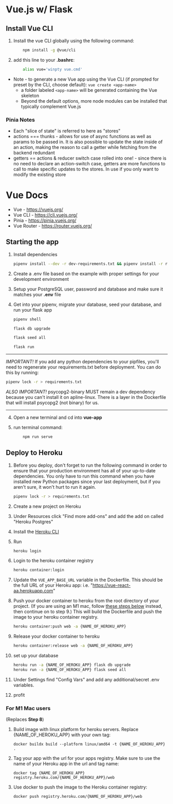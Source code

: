 # Vue.js w/ Flask #

## Install Vue CLI ##
1. Install the vue CLI globally using the following command:

    ```bash
        npm install -g @vue/cli
    ```

2. add this line to your **.bashrc**:

    ```bash
        alias vue='winpty vue.cmd'
    ```

- Note - to generate a new Vue app using the Vue CLI (if prompted
for preset by the CLI, choose default): `vue create <app-name>`
    - a folder labeled `<app-name>` will be generated containing the Vue skeleton
    - Beyond the default options, more node modules can be installed that typically complement Vue.js



### Pinia Notes ###
- Each "slice of state" is referred to here as "stores"
- actions === thunks - allows for use of async functions as well as params to be passed in. It is also possible to update the state inside of an action, making the reason to call a getter while fetching from the backend redundant
- getters == actions & reducer switch case rolled into one! - since there is no need to declare an action-switch case, getters are more functions to call to make specific updates to the stores. In use if you only want to modify the existing store


# Vue Docs #
- Vue - https://vuejs.org/
- Vue CLI - https://cli.vuejs.org/
- Pinia - https://pinia.vuejs.org/
- Vue Router - https://router.vuejs.org/


## Starting the app ##

1. Install dependencies

    ```bash
    pipenv install --dev -r dev-requirements.txt && pipenv install -r requirements.txt
    ```

2. Create a .env file based on the example with proper settings for your development environment

3. Setup your PostgreSQL user, password and database and make sure it matches your **.env** file

5. Get into your pipenv, migrate your database, seed your database, and run your flask app

   ```bash
   pipenv shell
   ```

   ```bash
   flask db upgrade
   ```

   ```bash
   flask seed all
   ```

   ```bash
   flask run
   ```

***
*IMPORTANT!*
   If you add any python dependencies to your pipfiles, you'll need to regenerate your requirements.txt before deployment.
   You can do this by running:

   ```bash
   pipenv lock -r > requirements.txt
   ```

*ALSO IMPORTANT!*
   psycopg2-binary MUST remain a dev dependency because you can't install it on apline-linux.
   There is a layer in the Dockerfile that will install psycopg2 (not binary) for us.
***

4. Open a new terminal and cd into **vue-app**

5. run terminal command:
    ```bash
        npm run serve
    ```

## Deploy to Heroku

1. Before you deploy, don't forget to run the following command in order to
ensure that your production environment has all of your up-to-date
dependencies. You only have to run this command when you have installed new
Python packages since your last deployment, but if you aren't sure, it won't
hurt to run it again.

   ```bash
   pipenv lock -r > requirements.txt
   ```

2. Create a new project on Heroku
3. Under Resources click "Find more add-ons" and add the add on called "Heroku Postgres"
4. Install the [Heroku CLI](https://devcenter.heroku.com/articles/heroku-command-line)
5. Run

   ```bash
   heroku login
   ```

6. Login to the heroku container registry

   ```bash
   heroku container:login
   ```

7. Update the `VUE_APP_BASE_URL` variable in the Dockerfile.
   This should be the full URL of your Heroku app: i.e. "https://vue-react-aa.herokuapp.com"
8. Push your docker container to heroku from the root directory of your project.
   (If you are using an M1 mac, follow [these steps below](#for-m1-mac-users) instead, then continue on to step 9.)
   This will build the Dockerfile and push the image to your heroku container registry.

   ```bash
   heroku container:push web -a {NAME_OF_HEROKU_APP}
   ```

9. Release your docker container to heroku

      ```bash
      heroku container:release web -a {NAME_OF_HEROKU_APP}
      ```

10. set up your database

      ```bash
      heroku run -a {NAME_OF_HEROKU_APP} flask db upgrade
      heroku run -a {NAME_OF_HEROKU_APP} flask seed all
      ```

11. Under Settings find "Config Vars" and add any additional/secret .env
variables.

12. profit

### For M1 Mac users

(Replaces **Step 8**)

1. Build image with linux platform for heroku servers. Replace
{NAME_OF_HEROKU_APP} with your own tag:

   ```bash=
   docker buildx build --platform linux/amd64 -t {NAME_OF_HEROKU_APP} .
   ```

2. Tag your app with the url for your apps registry. Make sure to use the name
of your Heroku app in the url and tag name:

   ```bash=2
   docker tag {NAME_OF_HEROKU_APP} registry.heroku.com/{NAME_OF_HEROKU_APP}/web
   ```

3. Use docker to push the image to the Heroku container registry:

   ```bash=3
   docker push registry.heroku.com/{NAME_OF_HEROKU_APP}/web
   ```
